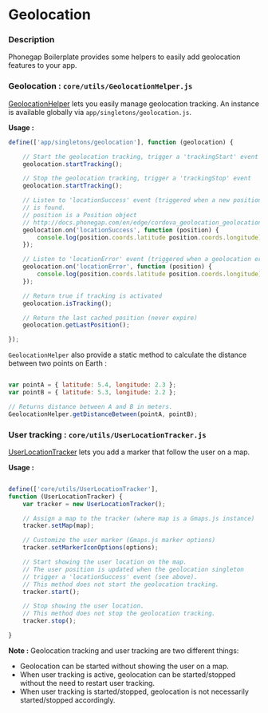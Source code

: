 # Geolocation

### Description

Phonegap Boilerplate provides some helpers to easily add geolocation features to
your app.

### Geolocation : `core/utils/GeolocationHelper.js`

[GeolocationHelper](api/GeolocationHelper.md) lets you easily manage geolocation tracking. An instance is available globally via `app/singletons/geolocation.js`.

__Usage :__

```js
define(['app/singletons/geolocation'], function (geolocation) {

    // Start the geolocation tracking, trigger a 'trackingStart' event
    geolocation.startTracking();

    // Stop the geolocation tracking, trigger a 'trackingStop' event
    geolocation.startTracking();

    // Listen to 'locationSuccess' event (triggered when a new position)
    // is found.
    // position is a Position object
    // http://docs.phonegap.com/en/edge/cordova_geolocation_geolocation.md.html#Position
    geolocation.on('locationSuccess', function (position) {
        console.log(position.coords.latitude position.coords.longitude);
    });

    // Listen to 'locationError' event (triggered when a geolocation error occur)
    geolocation.on('locationError', function (position) {
        console.log(position.coords.latitude position.coords.longitude);
    });

    // Return true if tracking is activated
    geolocation.isTracking();

    // Return the last cached position (never expire)
    geolocation.getLastPosition();

});
```

`GeolocationHelper` also provide a static method to calculate the distance between two points on Earth :

```js

var pointA = { latitude: 5.4, longitude: 2.3 };
var pointB = { latitude: 5.3, longitude: 2.2 };

// Returns distance between A and B in meters.
GeolocationHelper.getDistanceBetween(pointA, pointB);
```

### User tracking : `core/utils/UserLocationTracker.js`

[UserLocationTracker](api/UserLocationTracker) lets you add a marker that follow the user on a map.

__Usage :__

```js

define(['core/utils/UserLocationTracker'],
function (UserLocationTracker) {
    var tracker = new UserLocationTracker();

    // Assign a map to the tracker (where map is a Gmaps.js instance)
    tracker.setMap(map);

    // Customize the user marker (Gmaps.js marker options)
    tracker.setMarkerIconOptions(options);

    // Start showing the user location on the map.
    // The user position is updated when the geolocation singleton
    // trigger a 'locationSuccess' event (see above).
    // This method does not start the geolocation tracking.
    tracker.start();

    // Stop showing the user location.
    // This method does not stop the geolocation tracking.
    tracker.stop();

}

```

__Note :__ Geolocation tracking and user tracking are two different things:  
- Geolocation can be started without showing the user on a map.
- When user tracking is active, geolocation can be started/stopped without the need to restart user tracking.
- When user tracking is started/stopped, geolocation is not necessarily started/stopped accordingly.
